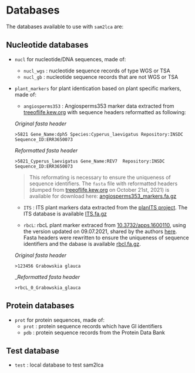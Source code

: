 # Databases

The databases available to use with `sam2lca` are:

## Nucleotide databases

- `nucl` for nucleotide/DNA sequences, made of:
    - `nucl_wgs` : nucleotide sequence records of type WGS or TSA
    - `nucl_gb` : nucleotide sequence records that are not WGS or TSA
- `plant_markers` for plant identication based on plant specific markers, made of:
    - `angiosperms353` : Angiosperms353 marker data extracted from [treeoflife.kew.org](https://treeoflife.kew.org/) with sequence headers reformatted as following:

    _Original fasta header_
    ```
    >5821 Gene_Name:dph5 Species:Cyperus_laevigatus Repository:INSDC Sequence_ID:ERR3650073
    ```

    _Reformatted fasta header_
    ```
    >5821_Cyperus_laevigatus Gene_Name:REV7  Repository:INSDC Sequence_ID:ERR3650073
    ```

    > This reformating is necessary to ensure the uniqueness of sequence identifiers. The `fasta` file with reformatted headers (dumped from [treeoflife.kew.org](https://treeoflife.kew.org/) on October 21st, 2021) is available for download here: [angiosperms353_markers.fa.gz](https://edmond.mpdl.mpg.de/api/access/datafile/101862)

    - `ITS` : ITS plant markers data extracted from the [planITS project](https://github.com/apallavicini/PLANiTS). The ITS database is available [ITS.fa.gz](https://edmond.mpdl.mpg.de/api/access/datafile/101863)

    - `rbcL`: rbcL plant marker extraced from [10.3732/apps.1600110](https://doi.org/10.3732/apps.1600110), using the version updated on 09.07.2021, shared by the authors [here](https://figshare.com/collections/rbcL_reference_library_July_2021/5504193). 
    Fasta headers were rewritten to ensure the uniqueness of sequence identifiers and the dabase is available [rbcl.fa.gz](https://edmond.mpdl.mpg.de/api/access/datafile/101864).

    _Original fasta header_

    ```
    >123456 Grabowskia glauca
    ```
    
    __Reformatted fasta header_
    ```
    >rbcL_0_Grabowskia_glauca
    ```

    


## Protein databases

- `prot` for protein sequences, made of:
    - `prot` : protein sequence records which have GI identifiers
    - `pdb` : protein sequence records from the Protein Data Bank

## Test database

- `test` : local database to test sam2lca